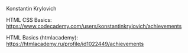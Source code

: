 Konstantin Krylovich

HTML CSS Basics: https://www.codecademy.com/users/konstantinkrylovich/achievements

HTML Basics (htmlacademy): https://htmlacademy.ru/profile/id1022449/achievements
